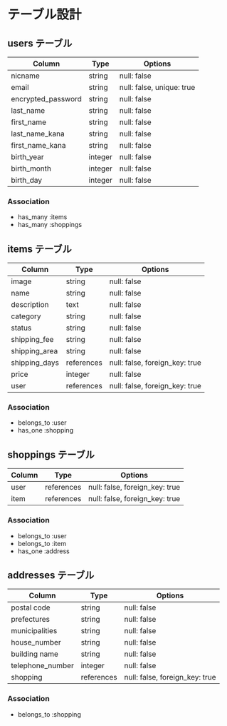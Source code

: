 # テーブル設計

## users テーブル

| Column             | Type    | Options                   |
| ------------------ | ------- | ------------------------- |
| nicname            | string  | null: false               |
| email              | string  | null: false, unique: true |
| encrypted_password | string  | null: false               |
| last_name          | string  | null: false               |
| first_name         | string  | null: false               |
| last_name_kana     | string  | null: false               |
| first_name_kana    | string  | null: false               |
| birth_year         | integer | null: false               |
| birth_month        | integer | null: false               |
| birth_day          | integer | null: false               |

### Association

- has_many :items
- has_many :shoppings

## items テーブル

| Column        | Type       | Options                        |
| ------------- | ---------- | ------------------------------ |
| image         | string     | null: false                    |
| name          | string     | null: false                    |
| description   | text       | null: false                    |
| category      | string     | null: false                    |
| status        | string     | null: false                    |
| shipping_fee  | string     | null: false                    |
| shipping_area | string     | null: false                    |
| shipping_days | references | null: false, foreign_key: true |
| price         | integer    | null: false                    |
| user          | references | null: false, foreign_key: true |

### Association

- belongs_to :user
- has_one :shopping

## shoppings テーブル

| Column | Type       | Options                        |
| ------ | ---------- | ------------------------------ |
| user   | references | null: false, foreign_key: true |
| item   | references | null: false, foreign_key: true |

### Association

- belongs_to :user
- belongs_to :item
- has_one :address


## addresses テーブル

| Column           | Type       | Options                        |
| ---------------- | ---------- | ------------------------------ |
| postal code      | string     | null: false                    |
| prefectures      | string     | null: false                    |
| municipalities   | string     | null: false                    |
| house_number     | string     | null: false                    |
| building name    | string     | null: false                    |
| telephone_number | integer    | null: false                    |
| shopping         | references | null: false, foreign_key: true |

### Association

- belongs_to :shopping